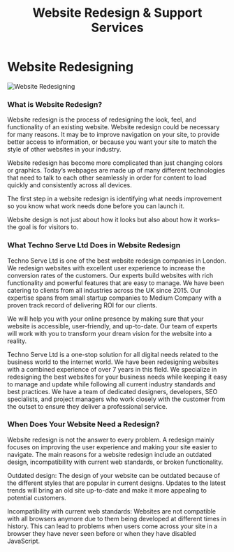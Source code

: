 ﻿---
layout: ../../../layouts/ServiceLayout.astro
title: "Website Redesign & Support Services"
faqtitle1: "Why is website support important?"
faqtext1: "Website support is crucial for ensuring that your website remains functional, compatible with new web standards and technologies, secure from vulnerabilities, and aligned with evolving user preferences and browsing habits."

faqtitle2: "What factors contribute to the costs of website support?"
faqtext2: "The costs of website support can vary depending on factors such as the complexity of the site, frequency of updates, need for security patches, and infrastructure changes. Ignoring website support can lead to higher costs in the long run due to issues like security vulnerabilities and user dissatisfaction."

faqtitle3: "How can I monitor and engage users after redesigning a website?"
faqtext3: "After redesigning a website, it's essential to monitor its performance through analytics to understand user behavior, preferences, and engagement metrics. This data can help in making informed decisions for further improvements, content updates, and user experience enhancements to drive engagement and conversion."
---

# Website Redesigning

![Website Redesigning](/assets/img/service/web-redesign.jpg)

### What is Website Redesign?

Website redesign is the process of redesigning the look, feel, and functionality of an existing website. Website redesign could be necessary for many reasons. It may be to improve navigation on your site, to provide better access to information, or because you want your site to match the style of other websites in your industry.

Website redesign has become more complicated than just changing colors or graphics. Today’s webpages are made up of many different technologies that need to talk to each other seamlessly in order for content to load quickly and consistently across all devices.

The first step in a website redesign is identifying what needs improvement so you know what work needs done before you can launch it.

Website design is not just about how it looks but also about how it works–the goal is for visitors to.

### What Techno Serve Ltd Does in Website Redesign

Techno Serve Ltd is one of the best website redesign companies in London. We redesign websites with excellent user experience to increase the conversion rates of the customers. Our experts build websites with rich functionality and powerful features that are easy to manage. We have been catering to clients from all industries across the UK since 2015. Our expertise spans from small startup companies to Medium Company with a proven track record of delivering ROI for our clients.

We will help you with your online presence by making sure that your website is accessible, user-friendly, and up-to-date. Our team of experts will work with you to transform your dream vision for the website into a reality.

Techno Serve Ltd is a one-stop solution for all digital needs related to the business world to the internet world. We have been redesigning websites with a combined experience of over 7 years in this field. We specialize in redesigning the best websites for your business needs while keeping it easy to manage and update while following all current industry standards and best practices. We have a team of dedicated designers, developers, SEO specialists, and project managers who work closely with the customer from the outset to ensure they deliver a professional service.

### When Does Your Website Need a Redesign?

Website redesign is not the answer to every problem. A redesign mainly focuses on improving the user experience and making your site easier to navigate. The main reasons for a website redesign include an outdated design, incompatibility with current web standards, or broken functionality.

Outdated design: The design of your website can be outdated because of the different styles that are popular in current designs. Updates to the latest trends will bring an old site up-to-date and make it more appealing to potential customers.

Incompatibility with current web standards: Websites are not compatible with all browsers anymore due to them being developed at different times in history. This can lead to problems when users come across your site in a browser they have never seen before or when they have disabled JavaScript.
